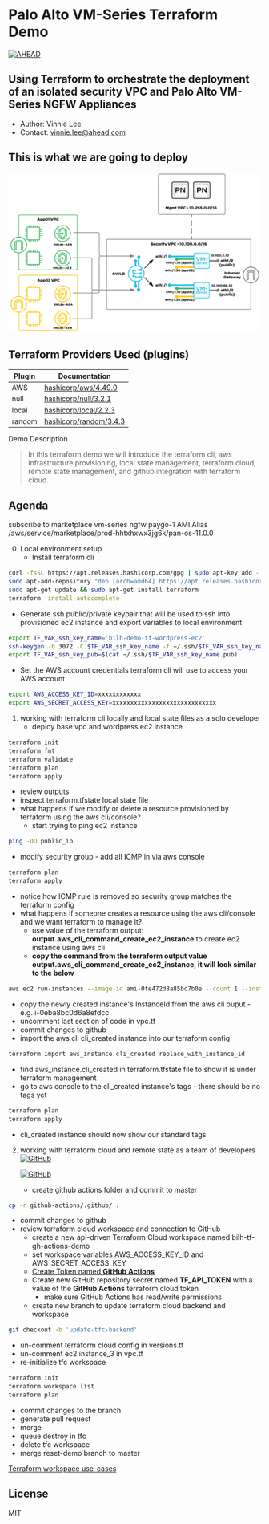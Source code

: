 # Palo Alto VM-Series Terraform Demo
[![AHEAD](https://public-bucket-general.s3.amazonaws.com/AHEAD-logo-bluebackground-180x38px.png)](https://ahead.com)


## Using Terraform to orchestrate the deployment of an isolated security VPC and Palo Alto VM-Series NGFW Appliances

- Author: Vinnie Lee
- Contact: vinnie.lee@ahead.com

## **This is what we are going to deploy**
[![Architecture Overview](./media/palo-vm-series-isolated-deployment.png)](https://www.paloaltonetworks.com/resources/guides/securing-applications-in-aws-isolated-design-deployment-guide)

## Terraform Providers Used (plugins)

| Plugin | Documentation |
| ------ | ------ |
| AWS | [hashicorp/aws/4.49.0][pvdaws] |
| null | [hashicorp/null/3.2.1][pvdnul] |
| local | [hashicorp/local/2.2.3][pvdlcl] |
| random | [hashicorp/random/3.4.3][pvdrnd] |

Demo Description

> In this terraform demo we will introduce the terraform cli, aws infrastructure provisioning,
> local state management, terraform cloud, remote state management, and github integration with
> terraform cloud.

## Agenda

subscribe to marketplace vm-series ngfw paygo-1
AMI Alias
 /aws/service/marketplace/prod-hhtxhxwx3jg6k/pan-os-11.0.0


0. Local environment setup
   * Install terraform cli
```sh
curl -fsSL https://apt.releases.hashicorp.com/gpg | sudo apt-key add -
sudo apt-add-repository "deb [arch=amd64] https://apt.releases.hashicorp.com $(lsb_release -cs) main"
sudo apt-get update && sudo apt-get install terraform
terraform -install-autocomplete
```
   * Generate ssh public/private keypair that will be used to ssh into provisioned ec2 instance and export variables to local environment
```sh
export TF_VAR_ssh_key_name='bilh-demo-tf-wordpress-ec2'
ssh-keygen -b 3072 -C $TF_VAR_ssh_key_name -f ~/.ssh/$TF_VAR_ssh_key_name -t rsa
export TF_VAR_ssh_key_pub=$(cat ~/.ssh/$TF_VAR_ssh_key_name.pub)
```
   * Set the AWS account credentials terraform cli will use to access your AWS account
```sh
export AWS_ACCESS_KEY_ID=xxxxxxxxxxxx
export AWS_SECRET_ACCESS_KEY=xxxxxxxxxxxxxxxxxxxxxxxxxxxxx
```
1. working with terraform cli locally and local state files as a solo developer
   * deploy base vpc and wordpress ec2 instance
```sh
terraform init
terraform fmt
terraform validate
terraform plan
terraform apply
```
   * review outputs
   * inspect terraform.tfstate local state file
   * what happens if we modify or delete a resource provisioned by terraform using the aws cli/console?
      * start trying to ping ec2 instance
```sh
ping -DO public_ip
```
   * modify security group - add all ICMP in via aws console
```sh
terraform plan
terraform apply
```
   * notice how ICMP rule is removed so security group matches the terraform config
   * what happens if someone creates a resource using the aws cli/console and we want terraform to manage it?
      * use value of the terraform output: **output.aws_cli_command_create_ec2_instance** to create ec2 instance using aws cli
      * **copy the command from the terraform output value output.aws_cli_command_create_ec2_instance, it will look similar to the below**
```sh
aws ec2 run-instances --image-id ami-0fe472d8a85bc7b0e --count 1 --instance-type t2.micro --key-name bilh-aws-demo-master-key --security-group-ids sg-0349a357ce3af89c1 --subnet-id subnet-0872df4f05d481829 --no-associate-public-ip-address --profile iamadmin-bilh-tf
```
   * copy the newly created instance's InstanceId from the aws cli ouput - e.g. i-0eba8bc0d6a8efdcc
   * uncomment last section of code in vpc.tf
   * commit changes to github
   * import the aws cli cli_created instance into our terraform config
```sh
terraform import aws_instance.cli_created replace_with_instance_id
```
   * find aws_instance.cli_created in terraform.tfstate file to show it is under terraform management
   * go to aws console to the cli_created instance's tags - there should be no tags yet
```sh
terraform plan
terraform apply
```
   * cli_created instance should now show our standard tags

2. working with terraform cloud and remote state as a team of developers
[![GitHub](https://content.hashicorp.com/api/assets?product=tutorials&version=main&asset=public%2Fimg%2Fterraform%2Fautomation%2Ftfc-gh-actions-workflow.png)](https://developer.hashicorp.com/terraform/tutorials/automation/github-actions)
   
   [![GitHub](https://content.hashicorp.com/api/assets?product=tutorials&version=main&asset=public%2Fimg%2Fterraform%2Fautomation%2Fpr-master-gh-actions-workflow.png)]((https://developer.hashicorp.com/terraform/tutorials/automation/github-actions))
   * create github actions folder and commit to master
```sh
cp -r github-actions/.github/ .
```
   * commit changes to github
   * review terraform cloud workspace and connection to GitHub
      * create a new api-driven Terraform Cloud workspace named bilh-tf-gh-actions-demo
      * set workspace variables AWS_ACCESS_KEY_ID and AWS_SECRET_ACCESS_KEY
      * [Create Token named **GitHub Actions**][tfghat]
      * Create new GitHub repository secret named **TF_API_TOKEN** with a value of the **GitHub Actions** terraform cloud token
         * make sure GitHub Actions has read/write permissions
      * create new branch to update terraform cloud backend and workspace
```sh
git checkout -b 'update-tfc-backend'
```
   * un-comment terraform cloud config in versions.tf
   * un-comment ec2 instance_3 in vpc.tf
   * re-initialize tfc workspace
```sh
terraform init
terraform workspace list
terraform plan
```
   * commit changes to the branch
   * generate pull request
   * merge
   * queue destroy in tfc
   * delete tfc workspace
   * merge reset-demo branch to master


[Terraform workspace use-cases][tfwsuc]

## License

MIT

[//]: # (These are reference links used in the body of this note and get stripped out when the markdown processor does its job. There is no need to format nicely because it shouldn't be seen. Thanks SO - http://stackoverflow.com/questions/4823468/store-comments-in-markdown-syntax)

   [pvdaws]: <https://registry.terraform.io/providers/hashicorp/aws/4.49.0>
   [pvdnul]: <https://registry.terraform.io/providers/hashicorp/null/3.2.1>
   [pvdlcl]: <https://registry.terraform.io/providers/hashicorp/local/2.2.3>
   [pvdrnd]: <https://registry.terraform.io/providers/hashicorp/random/3.4.3>
   [tfwsuc]: <https://developer.hashicorp.com/terraform/cli/workspaces#use-cases>
   [tfghat]: <https://app.terraform.io/app/settings/tokens?product_intent=terraform&utm_source=learn>